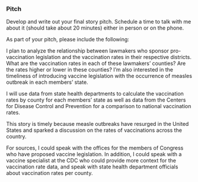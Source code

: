 ### Pitch


Develop and write out your final story pitch. Schedule a time to talk with me about it (should take about 20 minutes) either in person or on the phone.

As part of your pitch, please include the following:

I plan to analyze the relationship between lawmakers who sponsor pro-vaccination legislation and the vaccination rates in their respective districts. What are the vaccination rates in each of these lawmakers’ counties? Are the rates higher or lower in these counties? I’m also interested in the timeliness of introducing vaccine legislation with the occurrence of measles outbreak in each members’ state.

I will use data from state health departments to calculate the vaccination rates by county for each members’ state as well as data from the Centers for Disease Control and Prevention for a comparison to national vaccination rates. 

This story is timely because measle outbreaks have resurged in the United States and sparked a discussion on the rates of vaccinations across the country. 

For sources, I could speak with the offices for the members of Congress who have proposed vaccine legislation. In addition, I could speak with a vaccine specialist at the CDC who could provide more context for the vaccination rate data, and speak with state health department officials about vaccination rates per county.
